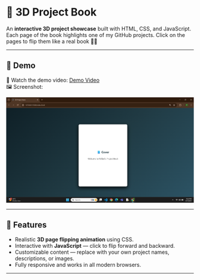 # 📘 3D Project Book
An **interactive 3D project showcase** built with HTML, CSS, and JavaScript.
Each page of the book highlights one of my GitHub projects.
Click on the pages to flip them like a real book 📖✨  

---

## 🚀 Demo
🎥 Watch the demo video: [Demo Video](demo.mp4)  
🖼️ Screenshot:  

![Output](output.png)  

---

## 🌟 Features
- Realistic **3D page flipping animation** using CSS.
- Interactive with **JavaScript** — click to flip forward and backward.
- Customizable content — replace with your own project names, descriptions, or images.
- Fully responsive and works in all modern browsers.

---


